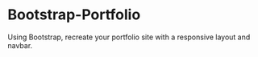 # Bootstrap-Portfolio
Using Bootstrap, recreate your portfolio site with a responsive layout and navbar.
